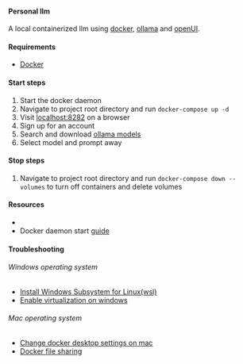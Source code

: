 #### Personal llm
A local containerized llm using [docker](https://www.docker.com/), [ollama](https://ollama.com/) and [openUI](https://docs.openwebui.com/). 

#### Requirements
- [Docker](https://www.docker.com/products/docker-desktop/)

#### Start steps
1. Start the docker daemon 
2. Navigate to project root directory and run ```docker-compose up -d```
3. Visit [localhost:8282](http://localhost:8282/) on a browser
4. Sign up for an account
5. Search and download [ollama models](https://ollama.com/library?sort=popular)
6. Select model and  prompt away

#### Stop steps
1. Navigate to project root directory and run ```docker-compose down --volumes``` to turn off containers and delete volumes

#### Resources
- 
- Docker daemon start [guide](https://docs.docker.com/config/daemon/start/)

#### Troubleshooting
###### Windows operating system
- [Install Windows Subsystem for Linux(wsl)](https://learn.microsoft.com/en-us/windows/wsl/install)
- [Enable virtualization on windows](https://learn.microsoft.com/en-us/windows/wsl/troubleshooting#error-0x80370102-the-virtual-machine-could-not-be-started-because-a-required-feature-is-not-installed)

###### Mac operating system
- [Change docker desktop settings on mac](https://docs.docker.com/desktop/settings/mac/#namespaces)
- [Docker file sharing](https://docs.docker.com/desktop/settings/mac/?uuid=51156F3F-7CDF-494C-B5D6-B96B2060A073#file-sharing)